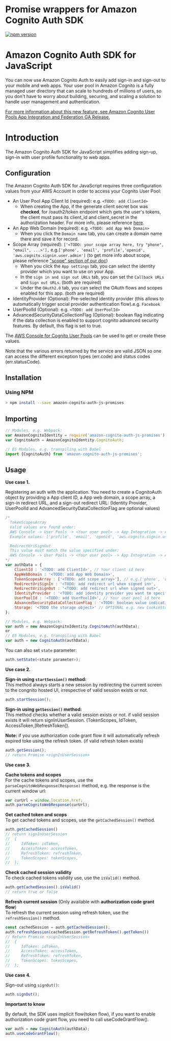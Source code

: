 # Promise wrappers for Amazon Cognito Auth SDK 
[![npm version](https://badge.fury.io/js/amazon-cognito-auth-js-promises.svg)](https://badge.fury.io/js/amazon-cognito-auth-js-promises)

# Amazon Cognito Auth SDK for JavaScript
You can now use Amazon Cognito Auth to easily add sign-in and sign-out to your mobile and web apps. Your user pool in Amazon Cognito is a fully managed user directory that can scale to hundreds of millions of users, so you don't have to worry about building, securing, and scaling a solution to handle user management and authentication.

[For more information about this new feature, see Amazon Cognito User Pools App Integration and Federation GA Release.](http://docs.aws.amazon.com/cognito/latest/developerguide/getting-started.html)


# Introduction
The Amazon Cognito Auth SDK for JavaScript simplifies adding sign-up, sign-in with user profile functionality to web apps.

## Configuration

The Amazon Cognito Auth SDK for JavaScript requires three configuration values from your AWS Account in order to access your Cognito User Pool:

* An User Pool App Client Id (required): e.g. `<TODO: add ClientId>` 
    * When creating the App, if the generate client secret box was **checked**, for /oauth2/token endpoint which gets the user's tokens, the client must pass its client_id and client_secret in the authorization header. For more info, please reference [here](http://docs.aws.amazon.com/cognito/latest/developerguide/token-endpoint.html).
* An App Web Domain (required): e.g. `<TODO: add App Web Domain>`
    * When you click the `Domain name` tab, you can create a domain name there and save it for record. 
* Scope Array (required): `['<TODO: your scope array here, try "phone", "email", ...>'],` e.g.`['phone', 'email', 'profile','openid', 'aws.cognito.signin.user.admin']` (to get more info about scope, please reference ["scope" section of our doc](http://docs.aws.amazon.com/cognito/latest/developerguide/authorization-endpoint.html))
    * When you click the `App settings` tab, you can select the identity provider which you want to use on your App. 
    * In the `sign in and sign out URLs` tab, you can set the `Callback URLs` and `Sign out URLs`. (both are required)
    * Under the `OAuth2.0` tab, you can select the OAuth flows and scopes enabled for this app. (both are required)
* IdentityProvider (Optional): Pre-selected identity provider (this allows to automatically trigger social provider authentication flow).e.g. `Facebook`
* UserPoolId (Optional): e.g. `<TODO: add UserPoolId>` 
* AdvancedSecurityDataCollectionFlag (Optional): boolean flag indicating if the data collection is enabled to support cognito advanced security features. By default, this flag is set to true.

The [AWS Console for Cognito User Pools](https://console.aws.amazon.com/cognito/users/) can be used to get or create these values.

Note that the various errors returned by the service are valid JSON so one can access the different exception types (err.code) and status codes (err.statusCode).

## Installation

### Using NPM
```bash
> npm install --save amazon-cognito-auth-js-promises
```

## Importing

```js
// Modules, e.g. Webpack:
var AmazonCognitoIdentity = require('amazon-cognito-auth-js-promises');
var CognitoAuth = AmazonCognitoIdentity.CognitoAuth;

// ES Modules, e.g. transpiling with Babel
import {CognitoAuth} from 'amazon-cognito-auth-js-promises';
```

## Usage
**Use case 1.** 

Registering an auth with the application. You need to create a CognitoAuth object by providing a App client ID, a App web domain, a scope array, a sign-in redirect URL, and a sign-out redirect URL: (Identity Provider, UserPoolId and AdvancedSecurityDataCollectionFlag are optional values)

```js
/*
  TokenScopesArray
  Valid values are found under:
  AWS Console -> User Pools -> <Your user pool> -> App Integration -> App client settings
  Example values: ['profile', 'email', 'openid', 'aws.cognito.signin.user.admin', 'phone']

  RedirectUriSignOut 
  This value must match the value specified under:
  AWS Console -> User Pools -> <Your user pool> -> App Integration -> App client settings -> Sign out URL(s)
*/
var authData = {
	ClientId : '<TODO: add ClientId>', // Your client id here
	AppWebDomain : '<TODO: add App Web Domain>',
	TokenScopesArray : ['<TODO: add scope array>'], // e.g.['phone', 'email', 'profile','openid', 'aws.cognito.signin.user.admin'],
	RedirectUriSignIn : '<TODO: add redirect url when signed in>',
	RedirectUriSignOut : '<TODO: add redirect url when signed out>',
	IdentityProvider : '<TODO: add identity provider you want to specify>', // e.g. 'Facebook',
	UserPoolId : '<TODO: add UserPoolId>', // Your user pool id here
	AdvancedSecurityDataCollectionFlag : '<TODO: boolean value indicating whether you want to enable advanced security data collection>', // e.g. true
    Storage: '<TODO the storage object>' // OPTIONAL e.g. new CookieStorage(), to use the specified storage provided
};

// Modules, e.g. Webpack:
var auth = new AmazonCognitoIdentity.CognitoAuth(authData);
or 
// ES Modules, e.g. transpiling with Babel
var auth = new CognitoAuth(authData);

```
You can also set `state` parameter:

```js
auth.setState(<state parameter>);
```
**Use case 2.** 

**Sign-in using `startSession()` method:** 
<br/>This method always starts a new session by redirecting the current screen to the congnito hosted UI, irrespective of valid session exists or not.
```js
auth.startSession();
```


**Sign-in using `getSession()` method:**
<br/>This method checks whether a valid session exists or not. if valid session exists it will return signInUserSession. (TokenScopes, IdToken, AccessToken,[RefreshToken]). 

**Note:** if you use authorization code grant flow it will automatically refresh expired toke using the refresh token. (if valid refresh token exists) 
```js
auth.getSession();
// return Promise <signInUserSession>
```
**Use case 3.** 

**Cache tokens and scopes**<br/>
For the cache tokens and scopes, use the `parseCognitoWebResponse(Response)` method, e.g. the response is the current window url:

```js
var curUrl = window.location.href;
auth.parseCognitoWebResponse(curUrl);
```

**Get cached token and scops**<br/>
To get cached tokens and scopes, use the `getCachedSession()` method.

```js
auth.getCachedSession()
// return signInUserSession
//  {
//     IdToken: idToken,
//     AccessToken: accessToken,
//     RefreshToken: refreshToken,
//     TokenScopes: tokenScopes,
//  };
```
**Check cached session validity**<br/>
To check cached tokens validity use, use the `isValid()` method.
``` js
auth.getCachedSession().isValid()
// return true or false
```
**Refresh current session** (Only available with **authorization code grant flow**)<br/>
To refresh the current session using refresh token, use the  `refreshSession()` method.

``` js
const cachedSession = auth.getCachedSession();
auth.refreshSession(cachedSession.getRefreshToken().getToken())
// Return Promise <signInUserSession>
//  {
//     IdToken: idToken,
//     AccessToken: accessToken,
//     RefreshToken: refreshToken,
//     TokenScopes: tokenScopes,
//  };
```

**Use case 4.** 

Sign-out using `signOut()`:
```js
auth.signOut();
```

**Important to know**

By default, the SDK uses implicit flow(token flow), if you want to enable authorization code grant flow, you need to call useCodeGrantFlow().

```js
var auth = new CognitoAuth(authData);
auth.useCodeGrantFlow();
```